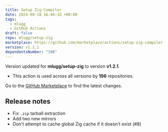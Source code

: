 ```yaml
---
title: Setup Zig Compiler
date: 2024-09-18 16:46:33 +00:00
tags:
  - mlugg
  - GitHub Actions
draft: false
repo: mlugg/setup-zig
marketplace: https://github.com/marketplace/actions/setup-zig-compiler
version: v1.2.1
dependentsNumber: "196"
---
```



Version updated for **mlugg/setup-zig** to version **v1.2.1**.
- This action is used across all versions by **196** repositories.

Go to the [GitHub Marketplace](https://github.com/marketplace/actions/setup-zig-compiler) to find the latest changes.

## Release notes

* Fix `.zip` tarball extraction
* Add two new mirrors
* Don't attempt to cache global Zig cache if it doesn't exist (#8)
